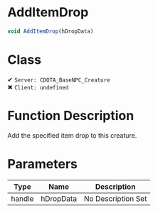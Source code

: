 # AddItemDrop
```js	
void AddItemDrop(hDropData)
```
# Class
✔ `Server: CDOTA_BaseNPC_Creature`  
✖ `Client: undefined`  

# Function Description
Add the specified item drop to this creature.
# Parameters
Type|Name|Description
--|--|--
handle|hDropData|No Description Set
